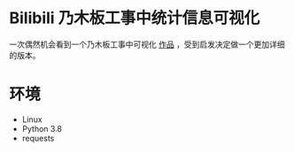 # Bilibili 乃木板工事中统计信息可视化

一次偶然机会看到一个乃木板工事中可视化 [作品](https://github.com/DesertsX/nogizaka-under-construction-dataviz) ，受到启发决定做一个更加详细的版本。

# 环境

* Linux
* Python 3.8
* requests
